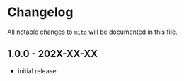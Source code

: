 # Changelog

All notable changes to `mito` will be documented in this file.

## 1.0.0 - 202X-XX-XX

- initial release
